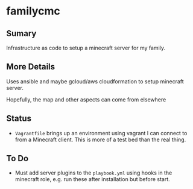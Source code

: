 # familycmc

## Sumary

Infrastructure as code to setup a minecraft server for my family.

## More Details

Uses ansible and maybe gcloud/aws cloudformation to setup minecraft server.

Hopefully, the map and other aspects can come from elsewhere

## Status

- `Vagrantfile` brings up an environment using vagrant I can connect to from a Minecraft client.  This is more of a test bed than the real thing.

## To Do

- Must add server plugins to the `playbook.yml` using hooks in the minecraft role, e.g. run these after installation but before start.

